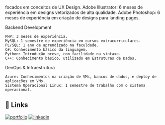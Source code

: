  focados em conceitos de UX Design.
    Adobe Illustrator: 6 meses de experiência em designs vetorizados de alta qualidade.
    Adobe Photoshop: 6 meses de experiência em criação de designs para landing pages.

Backend Development

    PHP: 3 meses de experiência.
    MySQL: 1 semestre de experiência em cursos extracurriculares.
    PL/SQL: 1 ano de aprendizado na faculdade.
    C#: Conhecimento básico da linguagem.
    Python: Introdução breve, com facilidade na sintaxe.
    C++: Conhecimento básico, utilizado em Estruturas de Dados.

DevOps & Infraestrutura

    Azure: Conhecimentos na criação de VMs, bancos de dados, e deploy de aplicações em VMs.
    Sistema Operacional Linux: 1 semestre de trabalho com o sistema operacional.


## 🔗 Links
[![portfolio](https://img.shields.io/badge/my_portfolio-000?style=for-the-badge&logo=ko-fi&logoColor=white)](https://portfolio-03-eoy8v1t3i-gabriel-yanes-projects.vercel.app/)
[![linkedin](https://img.shields.io/badge/linkedin-0A66C2?style=for-the-badge&logo=linkedin&logoColor=white)](https://www.linkedin.com/in/gabriel-yanes-br013/)

